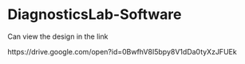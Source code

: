 # DiagnosticsLab-Software

<p> Can view the design in the link </p>
https://drive.google.com/open?id=0BwfhV8I5bpy8V1dDa0tyXzJFUEk
